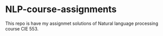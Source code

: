 # NLP-course-assignments

This repo is have my assignmet solutions of  Natural language processing course CIE 553.
